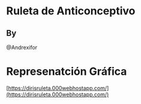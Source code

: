 # Ruleta de Anticonceptivo 
## By
@Andrexifor
# Represenatción Gráfica
[https://dirisruleta.000webhostapp.com/](https://dirisruleta.000webhostapp.com/)
